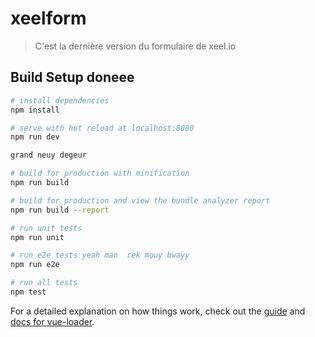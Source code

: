 # xeelform

> C'est la dernière version du formulaire de xeel.io

## Build Setup doneee

``` bash
# install dependencies
npm install

# serve with hot reload at localhost:8080
npm run dev

grand neuy degeur

# build for production with minification
npm run build

# build for production and view the bundle analyzer report
npm run build --report

# run unit tests
npm run unit

# run e2e tests yeah man  rek mouy bwayy
npm run e2e

# run all tests
npm test
```

For a detailed explanation on how things work, check out the [guide](http://vuejs-templates.github.io/webpack/) and [docs for vue-loader](http://vuejs.github.io/vue-loader).
